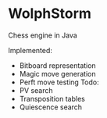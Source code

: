 # WolphStorm
Chess engine in Java

Implemented:
- Bitboard representation
- Magic move generation
- Perft move testing
Todo:
- PV search
- Transposition tables
- Quiescence search
